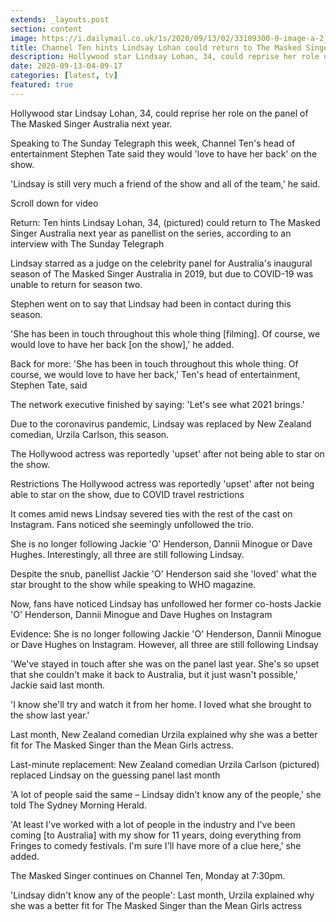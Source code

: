 ```yaml
---
extends: _layouts.post
section: content
image: https://i.dailymail.co.uk/1s/2020/09/13/02/33109300-0-image-a-2_1599961275143.jpg 
title: Channel Ten hints Lindsay Lohan could return to The Masked Singer Australia in 2021 
description: Hollywood star Lindsay Lohan, 34, could reprise her role on the panel of The Masked Singer Australia next year.  
date: 2020-09-13-04-09-17 
categories: [latest, tv] 
featured: true 
--- 
```

Hollywood star Lindsay Lohan, 34, could reprise her role on the panel of The Masked Singer Australia next year. 

Speaking to The Sunday Telegraph this week, Channel Ten's head of entertainment Stephen Tate said they would 'love to have her back' on the show.  

'Lindsay is still very much a friend of the show and all of the team,' he said. 

Scroll down for video 

Return: Ten hints Lindsay Lohan, 34, (pictured) could return to The Masked Singer Australia next year as panellist on the series, according to an interview with The Sunday Telegraph

Lindsay starred as a judge on the celebrity panel for Australia's inaugural season of The Masked Singer Australia in 2019, but due to COVID-19 was unable to return for season two.

Stephen went on to say that Lindsay had been in contact during this season. 

'She has been in touch throughout this whole thing [filming]. Of course, we would love to have her back [on the show],' he added. 

Back for more: 'She has been in touch throughout this whole thing. Of course, we would love to have her back,' Ten's head of entertainment, Stephen Tate, said

The network executive finished by saying: 'Let's see what 2021 brings.' 

Due to the coronavirus pandemic, Lindsay was replaced by New Zealand comedian, Urzila Carlson, this season.

The Hollywood actress was reportedly 'upset' after not being able to star on the show. 

Restrictions The Hollywood actress was reportedly 'upset' after not being able to star on the show, due to COVID travel restrictions 

It comes amid news Lindsay severed ties with the rest of the cast on Instagram. Fans noticed she seemingly unfollowed the trio. 

She is no longer following Jackie 'O' Henderson, Dannii Minogue or Dave Hughes. Interestingly, all three are still following Lindsay.   

Despite the snub, panellist Jackie 'O' Henderson said she 'loved' what the star brought to the show while speaking to WHO magazine. 

Now, fans have noticed Lindsay has unfollowed her former co-hosts Jackie 'O' Henderson, Dannii Minogue and Dave Hughes on Instagram 

Evidence: She is no longer following Jackie 'O' Henderson, Dannii Minogue or Dave Hughes on Instagram. However, all three are still following Lindsay

'We've stayed in touch after she was on the panel last year. She's so upset that she couldn't make it back to Australia, but it just wasn't possible,' Jackie said last month.  

'I know she'll try and watch it from her home. I loved what she brought to the show last year.'

Last month, New Zealand comedian Urzila explained why she was a better fit for The Masked Singer than the Mean Girls actress.  

Last-minute replacement: New Zealand comedian Urzila Carlson (pictured) replaced Lindsay on the guessing panel last month 

'A lot of people said the same – Lindsay didn't know any of the people,' she told The Sydney Morning Herald.

'At least I've worked with a lot of people in the industry and I've been coming [to Australia] with my show for 11 years, doing everything from Fringes to comedy festivals. I'm sure I'll have more of a clue here,' she added.

The Masked Singer continues on Channel Ten, Monday at 7:30pm. 

'Lindsay didn't know any of the people': Last month, Urzila explained why she was a better fit for The Masked Singer than the Mean Girls actress

